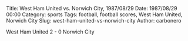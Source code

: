 Title: West Ham United vs. Norwich City, 1987/08/29
Date: 1987/08/29 00:00
Category: sports
Tags: football, football scores, West Ham United, Norwich City
Slug: west-ham-united-vs-norwich-city
Author: carbonero


West Ham United 2 - 0 Norwich City
